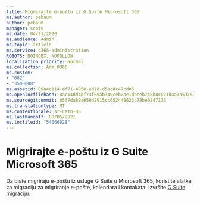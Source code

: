 ```yaml
---
title: Migrirajte e-poštu iz G Suite Microsoft 365
ms.author: pebaum
author: pebaum
manager: scotv
ms.date: 04/21/2020
ms.audience: Admin
ms.topic: article
ms.service: o365-administration
ROBOTS: NOINDEX, NOFOLLOW
localization_priority: Normal
ms.collection: Adm_O365
ms.custom:
- "682"
- "3500008"
ms.assetid: 09a4c114-ef71-4958-ad1d-d5acdc47cd05
ms.openlocfilehash: 8ac14dd4bf73f69ab340ceb7ae1dbeeb7c8b8c021d4a3a53151ab8c62eb268f8
ms.sourcegitcommit: b5f7da89a650d2915dc652449623c78be6247175
ms.translationtype: MT
ms.contentlocale: sr-Latn-RS
ms.lasthandoff: 08/05/2021
ms.locfileid: "54066028"
---
```

# <a name="migrate-email-from-g-suite-to-microsoft-365"></a>Migrirajte e-poštu iz G Suite Microsoft 365

Da biste migriraju e-poštu iz usluge G Suite u Microsoft 365, koristite alatke za migraciju za migriranje e-pošte, kalendara i kontakata: Izvršite [G Suite migraciju](https://docs.microsoft.com/Exchange/mailbox-migration/perform-g-suite-migration).
  